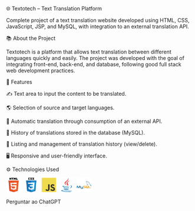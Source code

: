 🌐 Textotech – Text Translation Platform

Complete project of a text translation website developed using HTML, CSS, JavaScript, JSP, and MySQL, with integration to an external translation API.

📚 About the Project

Textotech is a platform that allows text translation between different languages quickly and easily.
The project was developed with the goal of integrating front-end, back-end, and database, following good full stack web development practices.

🚀 Features

✍️ Text area to input the content to be translated.

🌎 Selection of source and target languages.

🔄 Automatic translation through consumption of an external API.

💾 History of translations stored in the database (MySQL).

🧾 Listing and management of translation history (view/delete).

🖥️ Responsive and user-friendly interface.

⚙️ Technologies Used

<div style="display: flex; flex-wrap: nowrap; align-items: center; gap: 8px;"> <a href="https://developer.mozilla.org/en-US/docs/Web/HTML" target="_blank" rel="noreferrer"> <img src="https://raw.githubusercontent.com/devicons/devicon/master/icons/html5/html5-original-wordmark.svg" alt="html5" width="40" height="40"/> </a> <a href="https://developer.mozilla.org/en-US/docs/Web/CSS" target="_blank" rel="noreferrer"> <img src="https://raw.githubusercontent.com/devicons/devicon/master/icons/css3/css3-original-wordmark.svg" alt="css3" width="40" height="40"/> </a> <a href="https://developer.mozilla.org/en-US/docs/Web/JavaScript" target="_blank" rel="noreferrer"> <img src="https://raw.githubusercontent.com/devicons/devicon/master/icons/javascript/javascript-original.svg" alt="javascript" width="40" height="40"/> </a> <a href="https://jakarta.ee/" target="_blank" rel="noreferrer"> <img src="https://raw.githubusercontent.com/devicons/devicon/master/icons/java/java-original.svg" alt="jsp" width="40" height="40"/> </a> <a href="https://www.mysql.com/" target="_blank" rel="noreferrer"> <img src="https://raw.githubusercontent.com/devicons/devicon/master/icons/mysql/mysql-original-wordmark.svg" alt="mysql" width="40" height="40"/> </a> </div>








Perguntar ao ChatGPT

